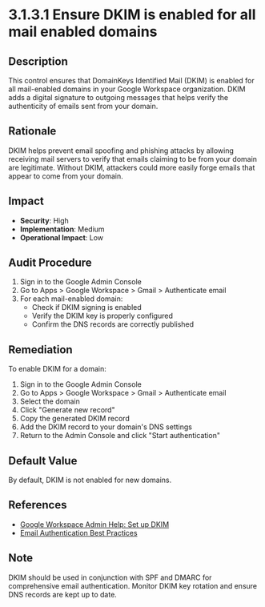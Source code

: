 # 3.1.3.1 Ensure DKIM is enabled for all mail enabled domains

## Description

This control ensures that DomainKeys Identified Mail (DKIM) is enabled for all mail-enabled domains in your Google Workspace organization. DKIM adds a digital signature to outgoing messages that helps verify the authenticity of emails sent from your domain.

## Rationale

DKIM helps prevent email spoofing and phishing attacks by allowing receiving mail servers to verify that emails claiming to be from your domain are legitimate. Without DKIM, attackers could more easily forge emails that appear to come from your domain.

## Impact

- **Security**: High
- **Implementation**: Medium
- **Operational Impact**: Low

## Audit Procedure

1. Sign in to the Google Admin Console
2. Go to Apps > Google Workspace > Gmail > Authenticate email
3. For each mail-enabled domain:
   - Check if DKIM signing is enabled
   - Verify the DKIM key is properly configured
   - Confirm the DNS records are correctly published

## Remediation

To enable DKIM for a domain:

1. Sign in to the Google Admin Console
2. Go to Apps > Google Workspace > Gmail > Authenticate email
3. Select the domain
4. Click "Generate new record"
5. Copy the generated DKIM record
6. Add the DKIM record to your domain's DNS settings
7. Return to the Admin Console and click "Start authentication"

## Default Value

By default, DKIM is not enabled for new domains.

## References

- [Google Workspace Admin Help: Set up DKIM](https://support.google.com/a/answer/174124)
- [Email Authentication Best Practices](https://support.google.com/a/answer/2466580)

## Note

DKIM should be used in conjunction with SPF and DMARC for comprehensive email authentication. Monitor DKIM key rotation and ensure DNS records are kept up to date. 